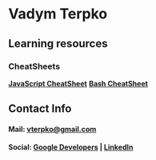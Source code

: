 # Vadym Terpko

## Learning resources
### CheatSheets
[**JavaScript CheatSheet**](Learning_Resources/JavaScript_CheatSheet)
[**Bash CheatSheet**](Learning_Resources/c9bca35a-3437-413b-93ca-af8a163b080e_Export-5b808b56-b9a8-468e-9322-e863ff34ce13/Bash%208561c2a4e2544af1a2882bd2d07d3554)

## Contact Info
#### Mail: <a href="mailto:vterpko@gmail.com">vterpko@gmail.com<a>
#### Social: [Google Developers](https://g.dev/vterpko) **|** [LinkedIn](https://linkedin.com/in/vadym-terpko-6119081a6) 
